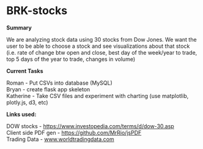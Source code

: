# BRK-stocks

<strong>Summary</strong>

We are analyzing stock data using 30 stocks from Dow Jones.  We want the user to be able to choose a stock and see visualizations about that stock (i.e. rate of change btw open and close, best day of the week/year to trade, top 5 days of the year to trade, changes in volume)

<strong>Current Tasks</strong>

Roman - Put CSVs into database (MySQL)<br/>
Bryan - create flask app skeleton<br/>
Katherine - Take CSV files and experiment with charting (use matplotlib, plotly.js, d3, etc)<br/>


<strong>Links used:</strong>

DOW stocks - https://www.investopedia.com/terms/d/dow-30.asp<br/>
Client side PDF gen - https://github.com/MrRio/jsPDF<br/>
Trading Data - www.worldtradingdata.com<br/>

